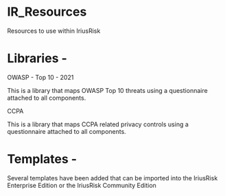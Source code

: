 # IR_Resources
Resources to use within IriusRisk

# Libraries - 

OWASP - Top 10 - 2021

  This is a library that maps OWASP Top 10 threats using a questionnaire attached to all components. 

CCPA

  This is a library that maps CCPA related privacy controls using a questionnaire attached to all components. 

# Templates -

Several templates have been added that can be imported into the IriusRisk Enterprise Edition or the IriusRisk Community Edition
